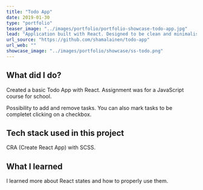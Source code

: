 ```yaml
---
title: "Todo App"
date: 2019-01-30
type: "portfolio"
teaser_image: "../images/portfolio/portfolio-showcase-todo-app.jpg"
lead: "Application built with React. Designed to be clean and minimalistic."
url_source: "https://github.com/shamalainen/todo-app"
url_web: ""
showcase_image: "../images/portfolio/showcase/ss-todo.png"
---
```


## What did I do?

Created a basic Todo App with React. Assignment was for a JavaScript course for school.

Possibility to add and remove tasks. You can also mark tasks to be completet clicking on a checkbox.

## Tech stack used in this project

CRA (Create React App) with SCSS.

## What I learned

I learned more about React states and how to properly use them.